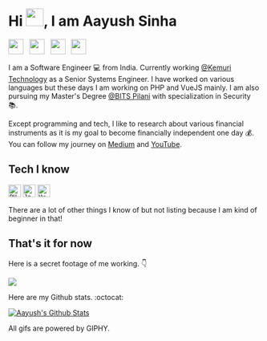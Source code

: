 # Hi <a href="http://www.aayushsinha.com/"><img src="https://media.giphy.com/media/hvRJCLFzcasrR4ia7z/giphy.gif" width="35px"></a>, I am Aayush Sinha

<a href="https://www.linkedin.com/in/aayushsinha/"><img src="https://img.shields.io/badge/-@aayushsinha-blue?style=flat&logo=Linkedin&logoColor=white&link=https://www.linkedin.com/in/aayushsinha/" height="30"/></a> &nbsp;
<a href="https://aayusharyan.medium.com/"><img src="https://img.shields.io/badge/-@aayusharyan-000000?style=flat&logo=Medium&logoColor=white&link=https://aayusharyan.medium.com/" height="30"/></a> &nbsp;
<a href="https://www.instagram.com/yush.dev/"><img src="https://img.shields.io/badge/-@yush.dev-purple?style=flat&logo=Instagram&logoColor=white&link=https://www.instagram.com/yush.dev/" height="30"/></a> &nbsp;
<a href="https://www.youtube.com/aayushsinhaofficial"><img src="https://img.shields.io/badge/-@aayushsinhaofficial-c14438?style=flat&logo=Youtube&logoColor=white&link=https://www.youtube.com/aayushsinhaofficial" height="30"/></a>


I am a Software Engineer :computer: from India. Currently working [@Kemuri Technology](https://kemuri.in/) as a Senior Systems Engineer. I have worked on various languages but these days I am working on PHP and VueJS mainly. I am also pursuing my Master's Degree [@BITS Pilani](https://www.bits-pilani.ac.in/) with specialization in Security :books:.

Except programming and tech, I like to research about various financial instruments as it is my goal to become financially independent one day :moneybag:. You can follow my journey on [Medium](https://aayusharyan.medium.com/) and [YouTube](https://www.youtube.com/aayushsinhaofficial).

## Tech I know
<code><img title="PHP" height="25" src="https://www.php.net/images/logos/php-logo-bigger.png"></code>
<code><img title="Java" height="25" src="https://upload.wikimedia.org/wikipedia/en/3/30/Java_programming_language_logo.svg"></code>
<code><img title="VueJS" height="25" src="https://upload.wikimedia.org/wikipedia/commons/9/95/Vue.js_Logo_2.svg"></code>

There are a lot of other things I know of but not listing because I am kind of beginner in that!

<!-- Past Projects showcase -->

<!--
**aayusharyan/aayusharyan** is a ✨ _special_ ✨ repository because its `README.md` (this file) appears on your GitHub profile.

Here are some ideas to get you started:

- 🔭 I’m currently working on ...
- 🌱 I’m currently learning ...
- 👯 I’m looking to collaborate on ...
- 🤔 I’m looking for help with ...
- 💬 Ask me about ...
- 📫 How to reach me: ...
- 😄 Pronouns: ...
- ⚡ Fun fact: ...
-->

## That's it for now
Here is a secret footage of me working. :point_down:

<img src="https://media1.giphy.com/media/Uv0VUrAT6FtMQ/giphy.gif" />

Here are my Github stats. :octocat:

[![Aayush's Github Stats](https://github-readme-stats.vercel.app/api?username=aayusharyan&show_icons=true&theme=radical&private=true)](https://github-readme-stats.vercel.app/api?username=aayusharyan&show_icons=true&theme=radical&private=true)

All gifs are powered by GIPHY.
